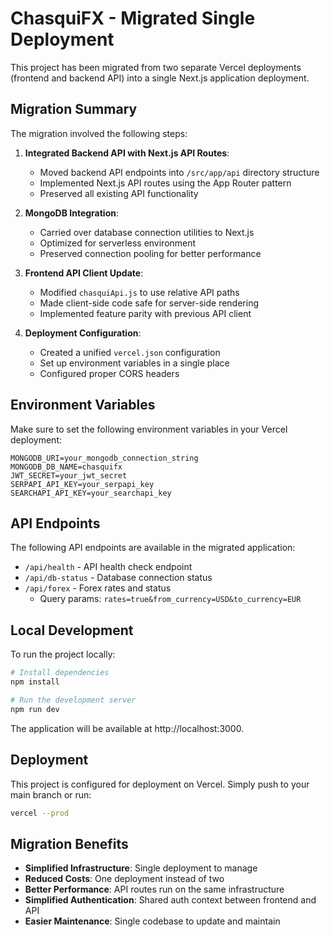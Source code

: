 # ChasquiFX - Migrated Single Deployment

This project has been migrated from two separate Vercel deployments (frontend and backend API) into a single Next.js application deployment.

## Migration Summary

The migration involved the following steps:

1. **Integrated Backend API with Next.js API Routes**:

   - Moved backend API endpoints into `/src/app/api` directory structure
   - Implemented Next.js API routes using the App Router pattern
   - Preserved all existing API functionality

2. **MongoDB Integration**:

   - Carried over database connection utilities to Next.js
   - Optimized for serverless environment
   - Preserved connection pooling for better performance

3. **Frontend API Client Update**:

   - Modified `chasquiApi.js` to use relative API paths
   - Made client-side code safe for server-side rendering
   - Implemented feature parity with previous API client

4. **Deployment Configuration**:
   - Created a unified `vercel.json` configuration
   - Set up environment variables in a single place
   - Configured proper CORS headers

## Environment Variables

Make sure to set the following environment variables in your Vercel deployment:

```
MONGODB_URI=your_mongodb_connection_string
MONGODB_DB_NAME=chasquifx
JWT_SECRET=your_jwt_secret
SERPAPI_API_KEY=your_serpapi_key
SEARCHAPI_API_KEY=your_searchapi_key
```

## API Endpoints

The following API endpoints are available in the migrated application:

- `/api/health` - API health check endpoint
- `/api/db-status` - Database connection status
- `/api/forex` - Forex rates and status
  - Query params: `rates=true&from_currency=USD&to_currency=EUR`

## Local Development

To run the project locally:

```bash
# Install dependencies
npm install

# Run the development server
npm run dev
```

The application will be available at http://localhost:3000.

## Deployment

This project is configured for deployment on Vercel. Simply push to your main branch or run:

```bash
vercel --prod
```

## Migration Benefits

- **Simplified Infrastructure**: Single deployment to manage
- **Reduced Costs**: One deployment instead of two
- **Better Performance**: API routes run on the same infrastructure
- **Simplified Authentication**: Shared auth context between frontend and API
- **Easier Maintenance**: Single codebase to update and maintain
